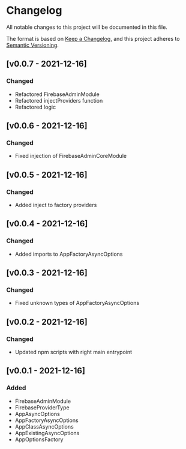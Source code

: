 # Changelog
All notable changes to this project will be documented in this file.

The format is based on [Keep a Changelog](https://keepachangelog.com/en/1.0.0/),
and this project adheres to [Semantic Versioning](https://semver.org/spec/v2.0.0.html).




## [v0.0.7 - 2021-12-16]
### Changed
- Refactored FirebaseAdminModule
- Refactored injectProviders function
- Refactored logic




## [v0.0.6 - 2021-12-16]
### Changed
- Fixed injection of FirebaseAdminCoreModule




## [v0.0.5 - 2021-12-16]
### Changed
- Added inject to factory providers




## [v0.0.4 - 2021-12-16]
### Changed
- Added imports to AppFactoryAsyncOptions




## [v0.0.3 - 2021-12-16]
### Changed
- Fixed unknown types of AppFactoryAsyncOptions




## [v0.0.2 - 2021-12-16]
### Changed
- Updated npm scripts with right main entrypoint




## [v0.0.1 - 2021-12-16]
### Added
- FirebaseAdminModule
- FirebaseProviderType
- AppAsyncOptions
- AppFactoryAsyncOptions
- AppClassAsyncOptions
- AppExistingAsyncOptions
- AppOptionsFactory
